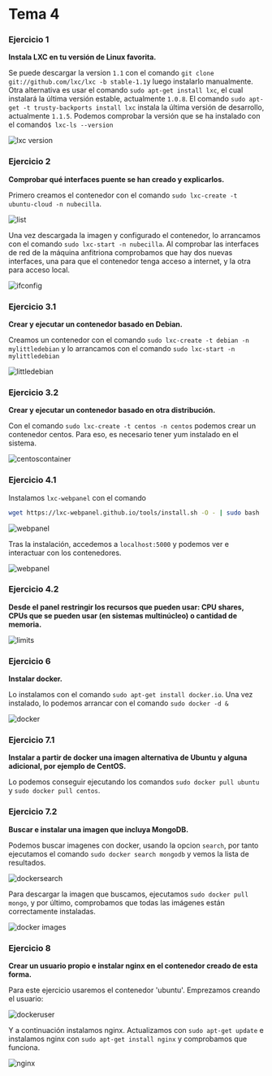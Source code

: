 # Tema 4

### Ejercicio 1

**Instala LXC en tu versión de Linux favorita.**

Se puede descargar la version `1.1` con el comando `git clone git://github.com/lxc/lxc -b stable-1.1`y luego instalarlo manualmente. Otra alternativa es usar el comando `sudo apt-get install lxc`, el cual instalará la última versión estable, actualmente `1.0.8`. El comando `sudo apt-get -t trusty-backports install lxc` instala la última versión de desarrollo, actualmente `1.1.5`.
Podemos comprobar la versión que se ha instalado con el comando`$ lxc-ls --version`

![lxc version](https://www.dropbox.com/s/wuebskrdx3an65e/lxc-version.png?dl=1)

### Ejercicio 2

**Comprobar qué interfaces puente se han creado y explicarlos.**

Primero creamos el contenedor con el comando `sudo lxc-create -t ubuntu-cloud -n nubecilla`.

![list](https://www.dropbox.com/s/w9mvh7dr7058poq/lxc-list.png?dl=1)

Una vez descargada la imagen y configurado el contenedor, lo arrancamos con el comando `sudo lxc-start -n nubecilla`. Al comprobar las interfaces de red de la máquina anfitriona comprobamos que hay dos nuevas interfaces, una para que el contenedor tenga acceso a internet, y la otra para acceso local.

![ifconfig](https://www.dropbox.com/s/tpfmbadsnajcbwo/ifconfig.png?dl=1)

### Ejercicio 3.1

**Crear y ejecutar un contenedor basado en Debian.**

Creamos un contenedor con el comando `sudo lxc-create -t debian -n mylittledebian` y lo arrancamos con el comando `sudo lxc-start -n mylittledebian`

![littledebian](https://www.dropbox.com/s/17e6bz6d2krmzqr/lxclist-debian.png?dl=1)

### Ejercicio 3.2

**Crear y ejecutar un contenedor basado en otra distribución.**

Con el comando `sudo lxc-create -t centos -n centos` podemos crear un contenedor centos. Para eso, es necesario tener yum instalado en el sistema.

![centoscontainer](https://www.dropbox.com/s/nk54f1muecqlrt7/lxc-ej3.png?dl=1)

### Ejercicio 4.1

Instalamos `lxc-webpanel` con el comando 
```bash
wget https://lxc-webpanel.github.io/tools/install.sh -O - | sudo bash
```

![webpanel](https://www.dropbox.com/s/ypmdpikoquclksk/webpanel_install.png?dl=1)

Tras la instalación, accedemos a `localhost:5000` y podemos ver e interactuar con los contenedores.

![webpanel](https://www.dropbox.com/s/9licpzw5efkalyd/webpanelview.png?dl=1)

### Ejercicio 4.2

**Desde el panel restringir los recursos que pueden usar: CPU shares, CPUs que se pueden usar (en sistemas multinúcleo) o cantidad de memoria.**

![limits](https://www.dropbox.com/s/ojsc9qz125r9biw/limits.png?dl=1)

### Ejercicio 6

**Instalar docker.**

Lo instalamos con el comando `sudo apt-get install docker.io`. Una vez instalado, lo podemos arrancar con el comando `sudo docker -d &`

![docker](https://www.dropbox.com/s/nqx6ap9cujwdm60/run_docker.png?dl=1)


### Ejercicio 7.1

**Instalar a partir de docker una imagen alternativa de Ubuntu y alguna adicional, por ejemplo de CentOS.**

Lo podemos conseguir ejecutando los comandos 
`sudo docker pull ubuntu` y 
`sudo docker pull centos`.


### Ejercicio 7.2

**Buscar e instalar una imagen que incluya MongoDB.**

Podemos buscar imagenes con docker, usando la opcion `search`, por tanto ejecutamos el comando `sudo docker search mongodb` y vemos la lista de resultados.

![dockersearch](https://www.dropbox.com/s/7g6op82fvdsakxa/searchmongo.png?dl=1)

Para descargar la imagen que buscamos, ejecutamos `sudo docker pull mongo`, y por último, comprobamos que todas las imágenes están correctamente instaladas.

![docker images](https://www.dropbox.com/s/plt715ulvretzuv/docker_images.png?dl=1)

### Ejercicio 8

**Crear un usuario propio e instalar nginx en el contenedor creado de esta forma.**

Para este ejercicio usaremos el contenedor 'ubuntu'. Emprezamos creando el usuario:

![dockeruser](https://www.dropbox.com/s/a7nak62ed12b1ob/ej81.png?dl=1)

Y a continuación instalamos nginx. Actualizamos con `sudo apt-get update` e instalamos nginx con `sudo apt-get install nginx` y comprobamos que funciona.

![nginx](https://www.dropbox.com/s/ar8x3ckt2qss20u/nginx.png?dl=1)

























